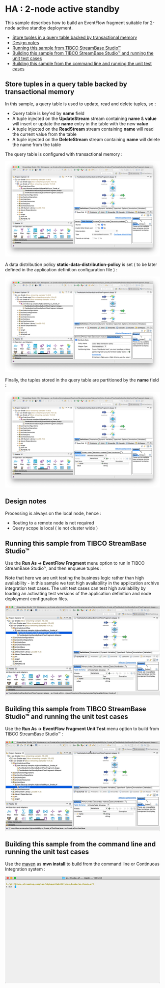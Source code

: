 # HA : 2-node active standby

This sample describes how to build an EventFlow fragment suitable for 2-node active standby deployment.

* [Store tuples in a query table backed by transactional memory](#store-tuples-in-a-query-table-backed-by-transactional-memory)
* [Design notes](#design-notes)
* [Running this sample from TIBCO StreamBase Studio&trade;](#running-this-sample-from-tibco-streambase-studio-trade)
* [Building this sample from TIBCO StreamBase Studio&trade; and running the unit test cases](#building-this-sample-from-tibco-streambase-studio-trade-and-running-the-unit-test-cases)
* [Building this sample from the command line and running the unit test cases](#building-this-sample-from-the-command-line-and-running-the-unit-test-cases)

<a name="store-tuples-in-a-query-table-backed-by-transactional-memory"></a>

## Store tuples in a query table backed by transactional memory

In this sample, a query table is used to update, read and delete tuples, so :

* Query table is key'ed by **name** field
* A tuple injected on the **UpdateStream** stream containing **name** & **value** will insert or update the **name** entry in the table with the new **value**
* A tuple injected on the **ReadStream** stream containing **name** will read the current value from the table
* A tuple injected on the **DeleteStream** stream containing **name** will delete the name from the table

The query table is configured with transactional memory :

![Table settings](images/studiotablesettings.png)

A data distribution policy **static-data-distribution-policy** is set ( to be later defined in the application definition configuration file ) :

![Data distribution](images/studiodatadistribution.png)

Finally, the tuples stored in the query table are partitioned by the **name** field :

![Schema](images/studioschema.png)

<a name="design-notes"></a>

## Design notes

Processing is always on the local node, hence :

* Routing to a remote node is not required
* Query scope is local ( ie not cluster wide )

<a name="running-this-sample-from-tibco-streambase-studio-trade"></a>

## Running this sample from TIBCO StreamBase Studio&trade;

Use the **Run As -> EventFlow Fragment** menu option to run in TIBCO StreamBase Studio&trade;, and then enqueue tuples :

Note that here we are unit testing the business logic rather than high availability - in this sample we test high availability in
the application archive integration test cases.  The unit test cases can test high availability by loading an activating test versions 
of the application definition and node deployment configuration files.

![RunFromStudio](images/studio.gif)

<a name="building-this-sample-from-tibco-streambase-studio-trade-and-running-the-unit-test-cases"></a>

## Building this sample from TIBCO StreamBase Studio&trade; and running the unit test cases

Use the **Run As -> EventFlow Fragment Unit Test** menu option to build from TIBCO StreamBase Studio&trade; :

![RunFromStudio](images/studiounit.gif)

<a name="building-this-sample-from-the-command-line-and-running-the-unit-test-cases"></a>

## Building this sample from the command line and running the unit test cases

Use the [maven](https://maven.apache.org) as **mvn install** to build from the command line or Continuous Integration system :

![maven](images/maven.gif)

